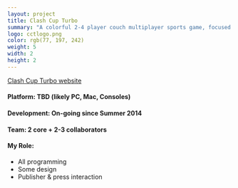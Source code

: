 ```yaml
---
layout: project
title: Clash Cup Turbo
summary: "A colorful 2-4 player couch multiplayer sports game, focused on crazy fun competition with friends and family. Smack the puck into the opponent's goal in a variety of stylized levels filled with obstacles and traps."
logo: cctlogo.png
color: rgb(77, 197, 242)
weight: 5
width: 2
height: 2
---
```


<p><a href='http://clashcupturbo.com' target='_blank'>Clash Cup Turbo website</a></p>

<h4>Platform: TBD (likely PC, Mac, Consoles)</h4>
<h4>Development: On-going since Summer 2014</h4>
<h4>Team: 2 core + 2-3 collaborators</h4>
<h4>My Role:</h4>
<ul class="role">
  <li>All programming</li>
  <li>Some design</li>
  <li>Publisher & press interaction</li>
</ul>